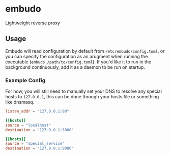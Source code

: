 # embudo

Lightweight reverse proxy

## Usage

Embudo will read configuration by default from `/etc/embudo/config.toml`, or you can specify the configuration as an arugment when running the executable (`embudo /path/to/config.toml`). If you'd like it to run in the background continuously, add it as a daemon to be run on startup.

### Example Config
For now, you will still need to manually set your DNS to resolve any special hosts to `127.0.0.1`, this can be done through your hosts file or something like dnsmasq.
```toml
listen_addr = "127.0.0.1:80"

[[hosts]]
source = "localhost"
destination = "127.0.0.1:3000"

[[hosts]]
source = "special_service"
destination = "127.0.0.1:8080"
```
